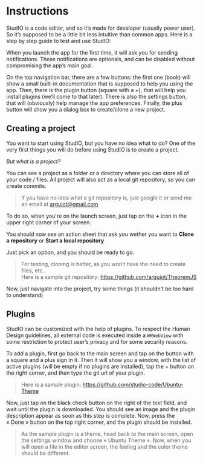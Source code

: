 # Instructions
StudIO is a code editor, and so it’s made for developer (usually power user). So it’s supposed to be a little bit less intuitive than common apps. Here is a step by step guide to test and use StudIO:

When you launch the app for the first time, it will ask you for sending notifications. These notifications are optionals, and can be disabled without compromising the app’s main goal.

On the top navigation bar, there are a few buttons: the first one (book) will show a small built-in documentation that is supposed to help you using the app. Then, there is the plugin button (square with a +), that will help you install plugins (we’ll come to that later). There is also the settings button, that will (obviously) help manage the app preferences. Finally, the plus button will show you a dialog box to create/clone a new project.

## Creating a project
You want to start using StudIO, but you have no idea what to do? One of the very first things you will do before using StudIO is to create a project.

*But what is a project?*

You can see a project as a folder or a directory where you can store all of your code / files. All project will also act as a local git repository, so you can create commits.

> If you have no idea what a git repository is, just google it or send me an email at arguiot@gmail.com

To do so, when you're on the launch screen, just tap on the **+** icon in the upper right corner of your screen.

You should now see an action sheet that ask you wether you want to **Clone a repository** or **Start a local repository**

Just pick an option, and you should be ready to go.

> For testing, cloning is better, as you won’t have the need to create files, etc..  
> Here is a sample git repository: https://github.com/arguiot/TheoremJS

Now, just navigate into the project, try some things (it shouldn’t be too hard to understand)

## Plugins

StudIO can be customized with the help of plugins. To respect the Human Design guidelines, all external code is executed inside a `WKWebView` with some restriction to protect user’s privacy and for some security reasons.

To add a plugin, first go back to the main screen and tap on the button with a square and a plus sign in it. Then it will show you a window, with the list of active plugins (will be empty if no plugins are installed), tap the + button on the right corner, and then type the git url of your plugin.

> Here is a sample plugin: https://github.com/studio-code/Ubuntu-Theme

Now, just tap on the black check button on the right of the text field, and wait until the plugin is downloaded. You should see an image and the plugin description appear as soon as this step is complete. Now, press the « Done » button on the top right corner, and the plugin should be installed.

> As the sample plugin is a theme, head back to the main screen, open the settings window and choose « Ubuntu Theme ». Now, when you will open a file in the editor screen, the feeling and the color theme should be different.

